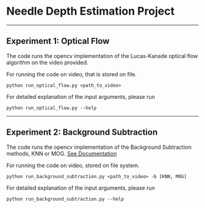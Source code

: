# Needle Depth Estimation Project

___
## Experiment 1: Optical Flow

The code runs the opencv implementation of the Lucas-Kanade optical flow algorithm on the video provided.

For running the code on video, that is stored on file.

``python run_optical_flow.py <path_to_video>``

For detailed explanation of the input arguments, please run 

``python run_optical_flow.py --help``

___
## Experiment 2: Background Subtraction

The code runs the opencv implementation of the Background Subtraction methods, KNN or MOG. [See Documentation](https://opencv-python-tutroals.readthedocs.io/en/latest/py_tutorials/py_video/py_bg_subtraction/py_bg_subtraction.html "Opencv Documentation")

For running the code on video, stored on file system.

``python run_background_subtraction.py <path_to_video> -b [KNN, MOG]``

For detailed explanation of the input arguments, please run

``python run_background_subtraction.py --help``
